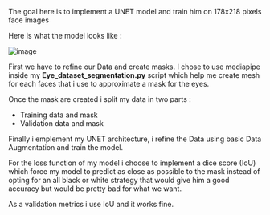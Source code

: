 The goal here is to implement a UNET model and train him on 178x218 pixels face images

Here is what the model looks like :

![image](https://github.com/Shifoue/Portfolio/assets/69169567/8eb8587b-0d9d-498c-9255-be0b518b7f7e)

First we have to refine our Data and create masks. I chose to use mediapipe inside my **Eye_dataset_segmentation.py** script which help me create mesh for each faces that i use to approximate a mask for the eyes.

Once the mask are created i split my data in two parts :
  - Training data and mask
  - Validation data and mask

Finally i emplement my UNET architecture, i refine the Data using basic Data Augmentation and train the model.

For the loss function of my model i choose to implement a dice score (IoU) which force my model to predict as close as possible to the mask instead of opting for an all black or white strategy that would give him a good accuracy but would be pretty bad for what we want.

As a validation metrics i use IoU and it works fine.
